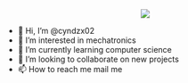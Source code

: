 <div id="header" align="center">
  <img src="https://media.giphy.com/media/v1.Y2lkPTc5MGI3NjExN2QzbjV1c2gzd3AwcDFxb2d1NTM1ZDZuMmJ6aTdncHBwZGd6eDY0cCZlcD12MV9pbnRlcm5hbF9naWZfYnlfaWQmY3Q9Zw/RbDKaczqWovIugyJmW/giphy.gif"/>
</div>

<img src="https://komarev.com/ghpvc/?username=cyndzx02&style=flat-square&color=blue" alt=""/>

- 👋 Hi, I’m @cyndzx02
- 👀 I’m interested in mechatronics 
- 🌱 I’m currently learning computer science
- 💞️ I’m looking to collaborate on new projects
- 📫 How to reach me mail me

<!---
cyndzx02/cyndzx02 is a ✨ special ✨ repository because its `README.md` (this file) appears on your GitHub profile.
You can click the Preview link to take a look at your changes.
--->
